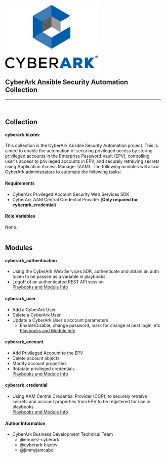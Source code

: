 <!-- please note this has to be a absolute URL since otherwise it will not show up on galaxy.ansible.com -->
![cyberark logo|](./docs/images/full-cyberark-logo.jpg)


## CyberArk Ansible Security Automation Collection

*************
<br>

## Collection

#### cyberark.bizdev
 

This collection is the CyberArk Ansible Security Automation project.  This is aimed to enable the automation of securing privileged access by storing privileged accounts in the Enterprise Password Vault (EPV), controlling user's access to privileged accounts in EPV, and securely retreiving secrets using Application Access Manager (AAM).  The following modules will allow CyberArk administrators to automate the following tasks:

#### Requirements

- CyberArk Privileged Account Security Web Services SDK
- CyberArk AAM Central Credential Provider (**Only required for cyberark_credential**)

#### Role Variables

None.
<br>
<br>

## Modules

#### cyberark_authentication

- Using the CyberArk Web Services SDK, authenticate and obtain an auth token to be passed as a variable in playbooks
- Logoff of an authenticated REST API session<br>
[Playbooks and Module Info](/docs/cyberark_authentication.md)

#### cyberark_user

- Add a CyberArk User
- Delete a CyberArk User
- Update a CyberArk User's account parameters
    - Enable/Disable, change password, mark for change at next login, etc
<br>[Playbooks and Module Info](/docs/cyberark_user.md)<br/>

#### cyberark_account

- Add Privileged Account to the EPV
- Delete account objects
- Modify account properties
- Rotatate privileged credentials<br>
[Playbooks and Module Info](/docs/cyberark_account.md)

#### cyberark_credential

- Using AAM Central Credential Provider (CCP), to securely retreive secrets and account properties from EPV to be registered for use in playbooks<br>
[Playbooks and Module Info](/docs/cyberark_credential.md)

#### Author Information
- CyberArk Business Development Technical Team 
    - @enunez-cyberark
    - @cyberark-bizdev
    - @jimmyjamcabd

